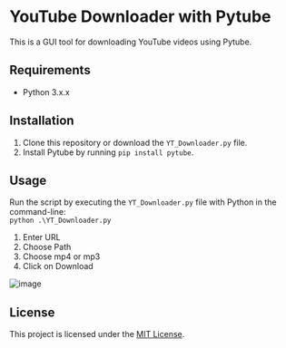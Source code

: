 # YouTube Downloader with Pytube

This is a GUI tool for downloading YouTube videos using Pytube.

## Requirements

- Python 3.x.x

## Installation

1. Clone this repository or download the `YT_Downloader.py` file.
2. Install Pytube by running `pip install pytube`.

## Usage

Run the script by executing the `YT_Downloader.py` file with Python in the command-line:\
<code>python .\YT_Downloader.py</code>

1. Enter URL
2. Choose Path
3. Choose mp4 or mp3
4. Click on Download

![image](https://user-images.githubusercontent.com/76885700/236684196-8d46222c-a687-4b10-a931-0498e7e9e1a0.png)

## License

This project is licensed under the [MIT License](LICENSE.md).
